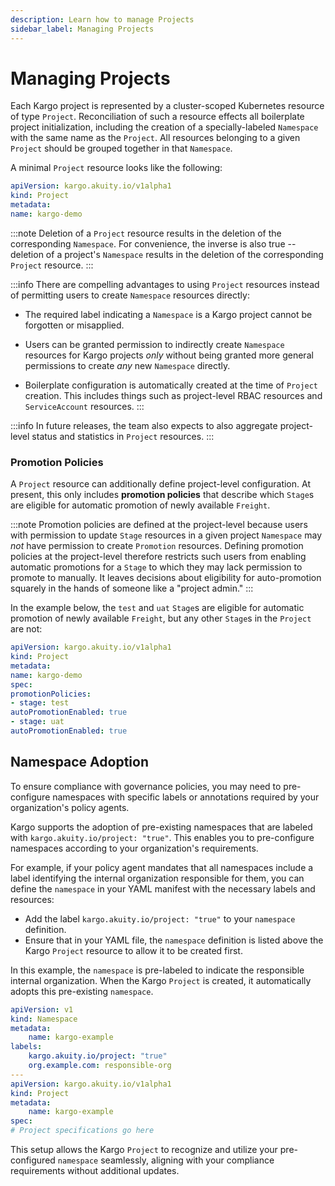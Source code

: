 ```yaml
---
description: Learn how to manage Projects
sidebar_label: Managing Projects
---
```


# Managing Projects

Each Kargo project is represented by a cluster-scoped Kubernetes resource of
type `Project`. Reconciliation of such a resource effects all boilerplate
project initialization, including the creation of a specially-labeled
`Namespace` with the same name as the `Project`. All resources belonging to a
given `Project` should be grouped together in that `Namespace`.

A minimal `Project` resource looks like the following:

```yaml
apiVersion: kargo.akuity.io/v1alpha1
kind: Project
metadata:
name: kargo-demo
```

:::note
Deletion of a `Project` resource results in the deletion of the corresponding
`Namespace`. For convenience, the inverse is also true -- deletion of a
project's `Namespace` results in the deletion of the corresponding `Project`
resource.
:::

:::info
There are compelling advantages to using `Project` resources instead of
permitting users to create `Namespace` resources directly:

* The required label indicating a `Namespace` is a Kargo project cannot be
forgotten or misapplied.

* Users can be granted permission to indirectly create `Namespace` resources for
Kargo projects _only_ without being granted more general permissions to create
_any_ new `Namespace` directly.

* Boilerplate configuration is automatically created at the time of `Project`
creation. This includes things such as project-level RBAC resources and
`ServiceAccount` resources.
:::

:::info
In future releases, the team also expects to also aggregate project-level status
and statistics in `Project` resources.
:::

### Promotion Policies

A `Project` resource can additionally define project-level configuration. At
present, this only includes **promotion policies** that describe which `Stage`s
are eligible for automatic promotion of newly available `Freight`.

:::note
Promotion policies are defined at the project-level because users with
permission to update `Stage` resources in a given project `Namespace` may _not_
have permission to create `Promotion` resources. Defining promotion policies at
the project-level therefore restricts such users from enabling automatic
promotions for a `Stage` to which they may lack permission to promote to
manually. It leaves decisions about eligibility for auto-promotion squarely in
the hands of someone like a "project admin."
:::

In the example below, the `test` and `uat` `Stage`s are eligible for automatic
promotion of newly available `Freight`, but any other `Stage`s in the `Project`
are not:

```yaml
apiVersion: kargo.akuity.io/v1alpha1
kind: Project
metadata:
name: kargo-demo
spec:
promotionPolicies:
- stage: test
autoPromotionEnabled: true
- stage: uat
autoPromotionEnabled: true
```

## Namespace Adoption

To ensure compliance with governance policies, you may need
to pre-configure namespaces with specific labels or annotations
required by your organization's policy agents.

Kargo supports the adoption of pre-existing namespaces that are
labeled with `kargo.akuity.io/project: "true"`. This enables you
to pre-configure namespaces according to your organization's requirements.

For example, if your policy agent mandates that all namespaces include
a label identifying the internal organization responsible for them,
you can define the `namespace` in your YAML manifest with
the necessary labels and resources:

* Add the label `kargo.akuity.io/project: "true"` to your `namespace` definition.
* Ensure that in your YAML file, the `namespace` definition is listed above the
Kargo `Project` resource to allow it to be created first.

In this example, the `namespace` is pre-labeled to indicate the responsible
internal organization. When the Kargo `Project` is created, it automatically
adopts this pre-existing `namespace`.

```yaml
apiVersion: v1
kind: Namespace
metadata:
    name: kargo-example
labels:
    kargo.akuity.io/project: "true"
    org.example.com: responsible-org
---
apiVersion: kargo.akuity.io/v1alpha1
kind: Project
metadata:
    name: kargo-example
spec:
# Project specifications go here
```

This setup allows the Kargo `Project` to recognize and utilize your pre-configured `namespace` seamlessly, aligning with your compliance requirements without additional updates.
